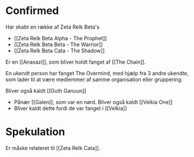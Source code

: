 # Confirmed
Har skabt en række af Zeta Relk Beta's
- [[Zeta Relk Beta Alpha - The Prophet]]
- [[Zeta Relk Beta Beta - The Warrior]]
- [[Zeta Relk Beta Cata - The Shadow]]

Er en [[Anasazi]], som bliver holdt fanget af [[The Chain]].

En ukendt person har fanget The Overmind, med hjælp fra 3 andre ukendte, som lader til at være medlemmer af samme organisation eller gruppering.

Bliver også kaldt [[Guth Ganuun]]
- Pånær [[Galen]], som var en nørd.
Bliver også kaldt [[Velkia One]]
- Bliver kaldt dette fordi de var fanget i [[Velkia]]
# Spekulation
Er måske relateret til [[Zeta Relk Cata]].